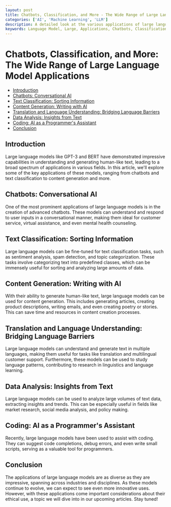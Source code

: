 ```yaml
---
layout: post
title: Chatbots, Classification, and More - The Wide Range of Large Language Model Applications
categories: ['AI', 'Machine Learning', 'LLM']
description: A detailed look at the various applications of large language models, from chatbots and text classification to content generation and more.
keywords: Language Model, Large, Applications, Chatbots, Classification, Content Generation, AI
---
```

# Chatbots, Classification, and More: The Wide Range of Large Language Model Applications

- [Introduction](#introduction)
- [Chatbots: Conversational AI](#chatbots-conversational-ai)
- [Text Classification: Sorting Information](#text-classification-sorting-information)
- [Content Generation: Writing with AI](#content-generation-writing-with-ai)
- [Translation and Language Understanding: Bridging Language Barriers](#translation-and-language-understanding-bridging-language-barriers)
- [Data Analysis: Insights from Text](#data-analysis-insights-from-text)
- [Coding: AI as a Programmer's Assistant](#coding-ai-as-a-programmers-assistant)
- [Conclusion](#conclusion)

## Introduction
Large language models like GPT-3 and BERT have demonstrated impressive capabilities in understanding and generating human-like text, leading to a broad spectrum of applications in various fields. In this article, we'll explore some of the key applications of these models, ranging from chatbots and text classification to content generation and more.

## Chatbots: Conversational AI
One of the most prominent applications of large language models is in the creation of advanced chatbots. These models can understand and respond to user inputs in a conversational manner, making them ideal for customer service, virtual assistance, and even mental health counseling.

## Text Classification: Sorting Information
Large language models can be fine-tuned for text classification tasks, such as sentiment analysis, spam detection, and topic categorization. These tasks involve categorizing text into predefined classes, which can be immensely useful for sorting and analyzing large amounts of data.

## Content Generation: Writing with AI
With their ability to generate human-like text, large language models can be used for content generation. This includes generating articles, creating product descriptions, writing emails, and even creating poetry or stories. This can save time and resources in content creation processes.

## Translation and Language Understanding: Bridging Language Barriers
Large language models can understand and generate text in multiple languages, making them useful for tasks like translation and multilingual customer support. Furthermore, these models can be used to study language patterns, contributing to research in linguistics and language learning.

## Data Analysis: Insights from Text
Large language models can be used to analyze large volumes of text data, extracting insights and trends. This can be especially useful in fields like market research, social media analysis, and policy making.

## Coding: AI as a Programmer's Assistant
Recently, large language models have been used to assist with coding. They can suggest code completions, debug errors, and even write small scripts, serving as a valuable tool for programmers.

## Conclusion
The applications of large language models are as diverse as they are impressive, spanning across industries and disciplines. As these models continue to evolve, we can expect to see even more innovative uses. However, with these applications come important considerations about their ethical use, a topic we will dive into in our upcoming articles. Stay tuned!
